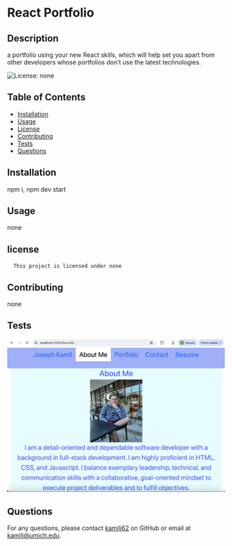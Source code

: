 # React Portfolio

## Description

a portfolio using your new React skills, which will help set you apart from other developers whose portfolios don’t use the latest technologies.

![License: none](https://img.shields.io/badge/License-none-brightgreen.svg)

## Table of Contents

- [Installation](#installation)
- [Usage](#usage)
- [License](#license)
- [Contributing](#contributing)
- [Tests](#tests)
- [Questions](#questions)

## Installation

npm i, npm dev start

## Usage

none

## license

      This project is licensed under none

## Contributing

none

## Tests

![React Portfolio Screenshot](./src/assets/ReactPortfolioScreenshot.png)

## Questions

For any questions, please contact [kamilj62](https://github.com/kamilj62) on GitHub or email at kamilj@umich.edu.
